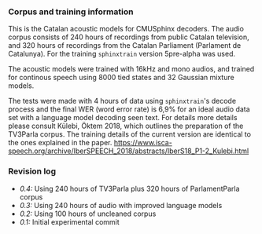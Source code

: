 ### Corpus and training information

This is the Catalan acoustic models for CMUSphinx decoders. The audio corpus 
consists of 240 hours of recordings from public Catalan television, and 320 
hours of recordings from the Catalan Parliament (Parlament de Catalunya). For 
the training `sphinxtrain` version 5pre-alpha was used.

The acoustic models were trained with 16kHz and mono audios, and trained for
continous speech using 8000 tied states and 32 Gaussian mixture models.

The tests were made with 4 hours of data using `sphinxtrain`'s decode process 
and the final WER (word error rate) is 6,9% for an ideal audio data set with
a language model decoding seen text. For details more details please consult 
Külebi, Öktem 2018, which outlines the preparation of the TV3Parla corpus. The
training details of the current version are identical to the ones explained in 
the paper.
<https://www.isca-speech.org/archive/IberSPEECH_2018/abstracts/IberS18_P1-2_Kulebi.html>

### Revision log

* _0.4:_ Using 240 hours of TV3Parla plus 320 hours of ParlamentParla corpus
* _0.3:_ Using 240 hours of audio with improved language models
* _0.2:_ Using 100 hours of uncleaned corpus
* _0.1:_ Initial experimental commit
